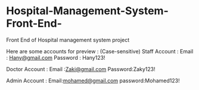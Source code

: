 # Hospital-Management-System-Front-End-
Front End of Hospital management system project

Here are some accounts for preview : (Case-sensitive)
Staff Account :
Email : Hany@gmail.com 
Password : Hany123!

Doctor Account : 
Email :Zaki@gmail.com 
Password:Zaky123!


Admin Account :
Email:mohamed@gmail.com
password:Mohamed123!
